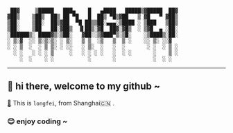      ██▓     ▒█████   ███▄    █   ▄████   █████▒▓█████  ██▓
    ▓██▒    ▒██▒  ██▒ ██ ▀█   █  ██▒ ▀█▒▓██   ▒ ▓█   ▀ ▓██▒
    ▒██░    ▒██░  ██▒▓██  ▀█ ██▒▒██░▄▄▄░▒████ ░ ▒███   ▒██▒
    ▒██░    ▒██   ██░▓██▒  ▐▌██▒░▓█  ██▓░▓█▒  ░ ▒▓█  ▄ ░██░
    ░██████▒░ ████▓▒░▒██░   ▓██░░▒▓███▀▒░▒█░    ░▒████▒░██░
    ░ ▒░▓  ░░ ▒░▒░▒░ ░ ▒░   ▒ ▒  ░▒   ▒  ▒ ░    ░░ ▒░ ░░▓  
    ░ ░ ▒  ░  ░ ▒ ▒░ ░ ░░   ░ ▒░  ░   ░  ░       ░ ░  ░ ▒ ░
      ░ ░   ░ ░ ░ ▒     ░   ░ ░ ░ ░   ░  ░ ░       ░    ▒ ░
        ░  ░    ░ ░           ░       ░            ░  ░ ░  

---


## 👋   hi there, welcome to my github ~ 

[👾](https://longfeis.me/) This is `longfei`, from Shanghai🇨🇳 . 

### 😊  enjoy coding ~
